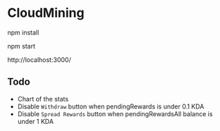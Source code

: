 # CloudMining

npm install

npm start

http://localhost:3000/

## Todo

- Chart of the stats
- Disable `Withdraw` button when pendingRewards is under 0.1 KDA
- Disable `Spread Rewards` button when pendingRewardsAll balance is under 1 KDA
